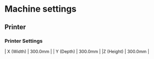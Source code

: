 # Machine settings
## Printer
### Printer Settings
| X (Width) |   300.0mm |
| Y (Depth) |   300.0mm |
|Z (Height) |   300.0mm |
